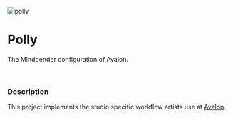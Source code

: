 ![polly](https://user-images.githubusercontent.com/2152766/27192647-0d2c806c-51f4-11e7-9827-ee95051318c8.png)

# Polly

The Mindbender configuration of Avalon.

<br>

### Description

This project implements the studio specific workflow artists use at [Avalon](avalon.com).